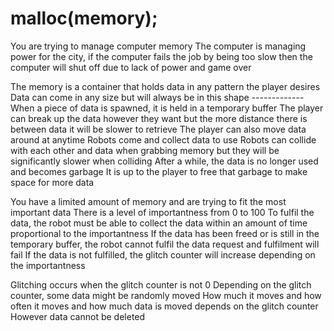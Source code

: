 # malloc(memory);

You are trying to manage computer memory
The computer is managing power for the city, if the computer fails the job
by being too slow then the computer will shut off due to lack of power and game over

The memory is a container that holds data in any pattern the player desires
Data can come in any size but will always be in this shape -------------
When a piece of data is spawned, it is held in a temporary buffer
The player can break up the data however they want but the more distance there is between data it will be slower to retrieve
The player can also move data around at anytime
Robots come and collect data to use
Robots can collide with each other and data when grabbing memory but they will be significantly slower when colliding
After a while, the data is no longer used and becomes garbage
It is up to the player to free that garbage to make space for more data

You have a limited amount of memory and are trying to fit the most important data
There is a level of importantness from 0 to 100
To fulfil the data, the robot must be able to collect the data within an amount of time proportional to the importantness
If the data has been freed or is still in the temporary buffer, the robot cannot fulfil the data request and fulfilment will fail
If the data is not fulfilled, the glitch counter will increase depending on the importantness

Glitching occurs when the glitch counter is not 0
Depending on the glitch counter, some data might be randomly moved
How much it moves and how often it moves and how much data is moved depends on the glitch counter
However data cannot be deleted